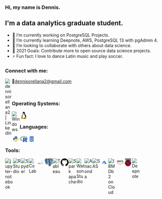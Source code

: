 ### Hi, my name is Dennis.

## I'm a data analytics graduate student.

- 🔭 I’m currently working on PostgreSQL Projects.
- 🌱 I’m currently learning Deepnote, AWS, PostgreSQL 13 with pgAdmin 4.
- 👯 I’m looking to collaborate with others about data science.
- 🥅 2021 Goals: Contribute more to open source data science projects.
- ⚡ Fun fact: I love to dance Latin music and play soccer.


### Connect with me:

:e-mail:dennisorellana2@gmail.com
[<img align="left" alt="dennisorellana2 | LinkedIn" width="22px" src="https://cdn.jsdelivr.net/npm/simple-icons@v3/icons/linkedin.svg" />][linkedin]

<br />

### Operating Systems:

<img align="left" alt="Windows" width="26px" src="https://encrypted-tbn0.gstatic.com/images?q=tbn%3AANd9GcSooCKy0Tyng-WXBarUkQXMObD74MSXGeQKZg&usqp=CAU" />
<img align="left" alt="Linux" width="26px" src="https://raw.githubusercontent.com/github/explore/80688e429a7d4ef2fca1e82350fe8e3517d3494d/topics/linux/linux.png" />


<br />


### Languages:

<img align="left" alt="Python" width="26px" src="https://raw.githubusercontent.com/github/explore/80688e429a7d4ef2fca1e82350fe8e3517d3494d/topics/python/python.png" />
<img align="left" alt="R" width="26px" src="https://raw.githubusercontent.com/github/explore/80688e429a7d4ef2fca1e82350fe8e3517d3494d/topics/r/r.png" />
<img align="left" alt="SQL" width="26px" src="https://raw.githubusercontent.com/github/explore/80688e429a7d4ef2fca1e82350fe8e3517d3494d/topics/sql/sql.png" />


<br />


### Tools:
<img align="left" alt="jupyter-notebook" width="26px" src="https://avatars1.githubusercontent.com/u/7388996?s=200&v=4" />
<img align="left" alt="RStudio" width="26px" src="https://avatars0.githubusercontent.com/u/513560?s=200&v=4" />
<img align="left" alt="Spyder" width="26px" src="https://avatars0.githubusercontent.com/u/1284937?s=200&v=4" />
<img align="left" alt="CoLab" width="26px" src="https://avatars1.githubusercontent.com/u/38081706?s=60&u=963d11e5a1e77618d6baab30d32d40cb17e4064d&v=4" />
<img align="left" alt="MySQL" width="26px" src="https://raw.githubusercontent.com/github/explore/80688e429a7d4ef2fca1e82350fe8e3517d3494d/topics/mysql/mysql.png" />
<img align="left" alt="PostgreSQL" width="26px" src="https://raw.githubusercontent.com/github/explore/80688e429a7d4ef2fca1e82350fe8e3517d3494d/topics/postgresql/postgresql.png" />
<img align="left" alt="Tableau" width="26px" src="https://tableau.github.io/webdataconnector/assets/logo.png" />
<img align="left" alt="GitHub" width="26px" src="https://raw.githubusercontent.com/github/explore/78df643247d429f6cc873026c0622819ad797942/topics/github/github.png" />
<img align="left" alt="Spark apache" width="26px" src="https://spark.apache.org/images/spark-logo-trademark.png" />
<img align="left" alt="Watson Studio" width="26px" src="https://cache.globalcatalog.cloud.ibm.com/api/v1/39ba9d4c-b1c5-4cc3-a163-38b580121e01/artifacts/cache/3a58e03b24ca5cfe0195ae72fd7c5401-public/watson-studio-light.svg" />
<img align="left" alt="Anaconda" width="26px" src="https://avatars2.githubusercontent.com/u/1158637?s=200&v=4g" />
<img align="left" alt="SAS" width="26px" src="https://yt3.ggpht.com/a/AATXAJxS_eTWj-fnjXa4AVzIEQaxRxcCOS_Lvus40Jg21g=s100-c-k-c0xffffffff-no-rj-mo" />
<img align="left" alt="Azure" width="26px" src="https://raw.githubusercontent.com/github/explore/80688e429a7d4ef2fca1e82350fe8e3517d3494d/topics/azure/azure.png" />
<img align="left" alt="IBM Db2 on Cloud" width="26px" src="https://pbs.twimg.com/media/CNLg3NoUEAA03e8?format=png&name=360x360" />
<img align="left" alt="AWS" width="26px" src="https://raw.githubusercontent.com/github/explore/fbceb94436312b6dacde68d122a5b9c7d11f9524/topics/aws/aws.png" />
<img align="left" alt="Raspberry Pi" width="26px" src="https://raw.githubusercontent.com/github/explore/80688e429a7d4ef2fca1e82350fe8e3517d3494d/topics/raspberry-pi/raspberry-pi.png" />
<img align="left" alt="Deepnote" width="26px" src="https://deepnote.com/static/landing/logo.svg" />

[gmail]: dennisorellana2@gmail.com
[linkedin]: https://www.linkedin.com/in/dennis-orellana/
